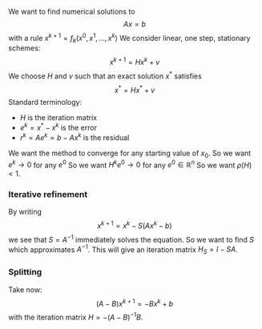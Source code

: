 We want to find numerical solutions to
$$
Ax=b
$$
with a rule $x^{k+1}=f_{k}(x^{0},x^{1},\dots,x^{k})$
We consider linear, one step, stationary schemes:
$$
x^{k+1}=Hx^{k}+v
$$
We choose $H$ and $v$ such that an exact solution $x^{*}$ satisfies 
$$x^{*}=Hx^*+v$$
Standard terminology:
- $H$ is the iteration matrix
- $e^k=x^*-x^k$ is the error
- $r^k=Ae^k=b-Ax^k$ is the residual

We want the method to converge for any starting value of $x_{0}$.
So we want $e^k\to 0$ for any $e^0$
So we want $H^ke^0\to 0$ for any $e^0 \in \mathbb{R}^n$
So we want $\rho(H)<1$.

### Iterative refinement
By writing
$$
x^{k+1}=x^{k}-S(Ax^{k}-b)
$$
we see that $S=A^{-1}$ immediately solves the equation. So we want to find $S$ which approximates $A^{-1}$. This will give an iteration matrix $H_{S}=I-SA$.

### Splitting
Take now:
$$
(A-B)x^{k+1}=-Bx^{k}+b
$$
with the iteration matrix $H=-(A-B)^{-1}B$. 
